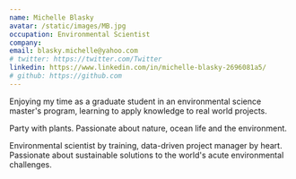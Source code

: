 ```yaml
---
name: Michelle Blasky
avatar: /static/images/MB.jpg
occupation: Environmental Scientist
company: 
email: blasky.michelle@yahoo.com
# twitter: https://twitter.com/Twitter
linkedin: https://www.linkedin.com/in/michelle-blasky-2696081a5/
# github: https://github.com
---
```


Enjoying my time as a graduate student in an environmental science master's program, learning to apply knowledge to real world projects.

Party with plants. Passionate about nature, ocean life and the environment.

Environmental scientist by training, data-driven project manager by heart. Passionate about sustainable solutions to the world's acute environmental challenges.